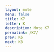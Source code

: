 ```yaml
---
layout: mote
menu: false
title: K7
letter: K
description: Mote K7
permalink: /K7/
prev: K6
next: K8
---
```

